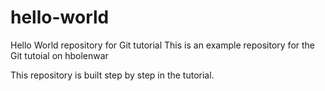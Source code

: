# hello-world
Hello World repository for Git tutorial
This is an example repository for the Git tutoial on hbolenwar

This repository is built step by step in the tutorial.
